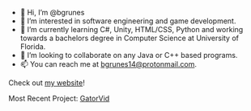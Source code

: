 - 👋 Hi, I’m @bgrunes
- 👀 I’m interested in software engineering and game development.
- 🌱 I’m currently learning C#, Unity, HTML/CSS, Python and working towards a bachelors degree in Computer Science at University of Florida.
- 💞️ I’m looking to collaborate on any Java or C++ based programs.
- 📫 You can reach me at bgrunes14@protonmail.com.

Check out [my website](https://bgrunes.github.io)!

Most Recent Project:
[GatorVid](https://gatorvidhci.weebly.com)

<!---
bgrunes/bgrunes is a ✨ special ✨ repository because its `README.md` (this file) appears on your GitHub profile.
You can click the Preview link to take a look at your changes.
--->
